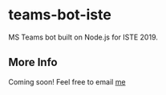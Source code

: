 # teams-bot-iste
MS Teams bot built on Node.js for ISTE 2019.

## More Info
Coming soon! Feel free to email [me](mailto:rdominguez@altamontschool.org)
